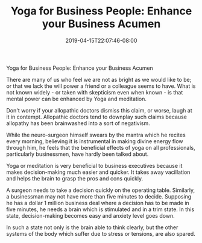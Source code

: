 ﻿---
title: "Yoga for Business People: Enhance your Business Acumen"
date: 2019-04-15T22:07:46-08:00
description: "yoga Tips for Web Success"
featured_image: "/images/yoga.jpg"
tags: ["yoga"]
---

Yoga for Business People: Enhance your Business Acumen

There are many of us who feel we are not as bright as we would like to be; or that we lack the will power a friend or a colleague seems to have. What is not known widely - or taken with skepticism even when known - is that mental power can be enhanced by Yoga and meditation. 

Don't worry if your allopathic doctors dismiss this claim, or worse, laugh at it in contempt. Allopathic doctors tend to downplay such claims because allopathy has been brainwashed into a sort of negativism. 

While the neuro-surgeon himself swears by the mantra which he recites every morning, believing it is instrumental in making divine energy flow through him, he feels that the beneficial effects of yoga on all professionals, particularly businessmen, have hardly been talked about.

Yoga or meditation is very beneficial to business executives because it makes decision-making much easier and quicker. It takes away vacillation and helps the brain to grasp the pros and cons quickly.

A surgeon needs to take a decision quickly on the operating table. Similarly, a businessman may not have more than five minutes to decide. Supposing he has a dollar 1 million business deal where a decision has to be made in five minutes, he needs a brain which is stimulated and in a trim state. In this state, decision-making becomes easy and anxiety level goes down.

In such a state not only is the brain able to think clearly, but the other systems of the body which suffer due to stress or tensions, are also spared.

